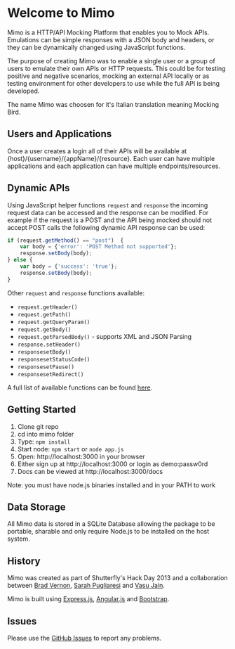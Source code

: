# Welcome to Mimo


Mimo is a HTTP/API Mocking Platform that enables you to Mock APIs.
Emulations can be simple responses with a JSON body and headers, or they can be dynamically changed using JavaScript functions. 

The purpose of creating Mimo was to enable a single user or a group of users to emulate their own APIs or HTTP requests. This could be for testing positive and negative scenarios, mocking an external API locally or as testing environment for other developers to use while the full API is being developed.

The name Mimo was choosen for it's Italian translation meaning Mocking Bird.

## Users and Applications

Once a user creates a login all of their APIs will be available at {host}/{username}/{appName}/{resource}.  Each user can have multiple applications and each application can have multiple endpoints/resources.


## Dynamic APIs

Using JavaScript helper functions `request` and `response` the incoming request data can be accessed and the response can be modified.  For example if the request is a POST and the API being mocked should not accept POST calls the following dynamic API response can be used:

```javascript
if (request.getMethod() == "post")  {
    var body = {'error': 'POST Method not supported'};
    response.setBody(body);
} else {
    var body = {'success': 'true'};
    response.setBody(body);
}
```

Other `request` and `response` functions available:

- `request.getHeader()`
- `request.getPath()`
- `request.getQueryParam()`
- `request.getBody()`
- `request.getParsedBody()` - supports XML and JSON Parsing
- `response.setHeader()`
- `responsesetBody()`
- `responsesetStatusCode()`
- `responsesetPause()`
- `responsesetRedirect()`

A full list of available functions can be found [here](docs/functions.md).


## Getting Started

1. Clone git repo
2. cd into mimo folder
3. Type: `npm install`
4. Start node: `npm start` or `node app.js`
5. Open: http://localhost:3000 in your browser
6. Either sign up at http://localhost:3000 or login as demo:passw0rd
7. Docs can be viewed at http://localhost:3000/docs

Note: you must have node.js binaries installed and in your PATH to work


## Data Storage

All Mimo data is stored in a SQLite Database allowing the package to be portable, sharable and only require Node.js to be installed on the host system.


## History

Mimo was created as part of Shutterfly's Hack Day 2013 and a collaboration between [Brad Vernon](https://github.com/ibspoof), [Sarah Pugliaresi](https://github.com/spugliaresi) and [Vasu Jain](https://github.com/vasujain).

Mimo is built using [Express.js](http://expressjs.com), [Angular.js](https://angularjs.org/) and [Bootstrap](http://getbootstrap.com).


## Issues
Please use the [GitHub Issues](https://github.com/shutterfly/Mimo/issues) to report any problems.


